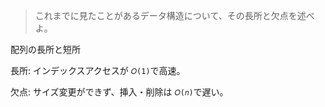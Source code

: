 >これまでに見たことがあるデータ構造について、その長所と欠点を述べよ。

配列の長所と短所

長所: インデックスアクセスが `𝑂(1)`で高速。

欠点: サイズ変更ができず、挿入・削除は `𝑂(𝑛)`で遅い。